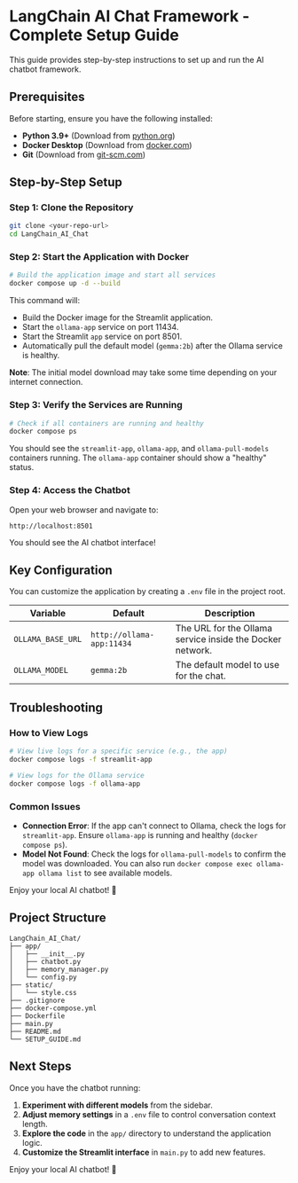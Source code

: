 # LangChain AI Chat Framework - Complete Setup Guide

This guide provides step-by-step instructions to set up and run the AI chatbot framework.

## Prerequisites

Before starting, ensure you have the following installed:
- **Python 3.9+** (Download from [python.org](https://python.org))
- **Docker Desktop** (Download from [docker.com](https://docker.com))
- **Git** (Download from [git-scm.com](https://git-scm.com))

## Step-by-Step Setup

### Step 1: Clone the Repository

```bash
git clone <your-repo-url>
cd LangChain_AI_Chat
```

### Step 2: Start the Application with Docker

```bash
# Build the application image and start all services
docker compose up -d --build
```

This command will:
- Build the Docker image for the Streamlit application.
- Start the `ollama-app` service on port 11434.
- Start the Streamlit `app` service on port 8501.
- Automatically pull the default model (`gemma:2b`) after the Ollama service is healthy.

**Note**: The initial model download may take some time depending on your internet connection.

### Step 3: Verify the Services are Running

```bash
# Check if all containers are running and healthy
docker compose ps
```

You should see the `streamlit-app`, `ollama-app`, and `ollama-pull-models` containers running. The `ollama-app` container should show a "healthy" status.

### Step 4: Access the Chatbot

Open your web browser and navigate to:
```
http://localhost:8501
```

You should see the AI chatbot interface!

## Key Configuration

You can customize the application by creating a `.env` file in the project root.

| Variable | Default | Description |
|----------|---------|-------------|
| `OLLAMA_BASE_URL` | `http://ollama-app:11434` | The URL for the Ollama service inside the Docker network. |
| `OLLAMA_MODEL` | `gemma:2b` | The default model to use for the chat. |

## Troubleshooting

### How to View Logs

```bash
# View live logs for a specific service (e.g., the app)
docker compose logs -f streamlit-app

# View logs for the Ollama service
docker compose logs -f ollama-app
```

### Common Issues

- **Connection Error**: If the app can't connect to Ollama, check the logs for `streamlit-app`. Ensure `ollama-app` is running and healthy (`docker compose ps`).
- **Model Not Found**: Check the logs for `ollama-pull-models` to confirm the model was downloaded. You can also run `docker compose exec ollama-app ollama list` to see available models.

Enjoy your local AI chatbot! 🚀

## Project Structure

```
LangChain_AI_Chat/
├── app/
│   ├── __init__.py
│   ├── chatbot.py
│   ├── memory_manager.py
│   └── config.py
├── static/
│   └── style.css
├── .gitignore
├── docker-compose.yml
├── Dockerfile
├── main.py
├── README.md
└── SETUP_GUIDE.md
```

## Next Steps

Once you have the chatbot running:

1. **Experiment with different models** from the sidebar.
2. **Adjust memory settings** in a `.env` file to control conversation context length.
3. **Explore the code** in the `app/` directory to understand the application logic.
4. **Customize the Streamlit interface** in `main.py` to add new features.

Enjoy your local AI chatbot! 🚀